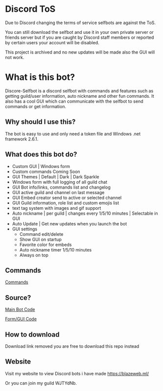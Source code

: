 # Discord ToS
Due to Discord changing the terms of service selfbots are against the ToS.

You can still download the selfbot and use it in your own private server or friends server but if you are caught by Discord staff members or reported by certain users your account will be disabled.

This project is archived and no new updates will be made also the GUI will not work.

# What is this bot?
Discore-Selfbot is a discord selfbot with commands and features such as getting guild/user information, auto nickname and other fun commands. It also has a cool GUI which can communicate with the selfbot to send commands or get information.

## Why should I use this?
The bot is easy to use and only need a token file and Windows .net framework 2.6.1.

## What does this bot do?

- Custom GUI | Windows form
- Custom commands Coming Soon
- GUI Themes | Default | Dark | Dark Sparkle
- Windows form with full logging of all guild chat
- GUI Bot info/links, commands list and changelog
- GUI active guild and channel on last message
- GUI Embed creator send to active or selected channel
- GUI Guild information, role list and custom emojis list
- text tag system with images and gif support
- Auto nickname | per guild | changes every 1/5/10 minutes | Selectable in GUI
- Auto Update | Get new updates when you launch the bot
- GUI settings
  - Command edit/delete
  - Show GUI on startup
  - Favorite color for embeds
  - Auto nickname timer 1/5/10 minutes
  - Always on top
  
## Commands
[Commands](https://github.com/ArchboxDev/Discore-Selfbot/blob/master/Commands.md)

## Source?
[Main Bot Code](https://github.com/ArchboxDev/Discore-Selfbot/blob/master/Discore-Selfbot/Program.cs)

[Form/GUI Code](https://github.com/ArchboxDev/Discore-Selfbot/blob/master/Discore-Selfbot/GUI.cs)
## How to download
Download link removed you are free to download this repo instead

## Website
Visit my website to view Discord bots i have made
https://blazeweb.ml/

Or you can join my guild WJTYdNb.
